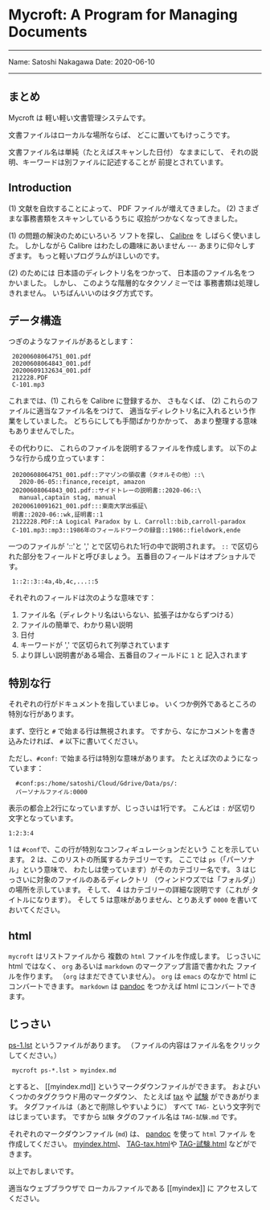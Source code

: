 <!-- -*- coding: utf-8; mode: markdown -*- -->

# Mycroft: A Program for Managing Documents

---

Name: Satoshi Nakagawa
Date: 2020-06-10

---

## まとめ

Mycroft は 軽い軽い文書管理システムです。

文書ファイルはローカルな場所ならば、
どこに置いてもけっこうです。

文書ファイル名は単純（たとえばスキャンした日付）
なままにして、
それの説明、キーワードは別ファイルに記述することが
前提とされています。


## Introduction

(1) 文献を自炊することによって、
PDF ファイルが増えてきました。
(2) さまざまな事務書類をスキャンしているうちに
収拾がつかなくなってきました。

(1) の問題の解決のためにいろいろ
ソフトを探し、
[Calibre](https://calibre-ebook.com/) を
しばらく使いました。
しかしながら Calibre はわたしの趣味にあいません ---
あまりに仰々しすぎます。
もっと軽いプログラムがほしいのです。

(2) のためには
日本語のディレクトリ名をつかって、
日本語のファイル名をつかいました。
しかし、
このような階層的なタクソノミーでは
事務書類は処理しきれません。
いちばんいいのはタグ方式です。

<!-- Mycroft は、ファイルを
文献ファイルとそれ以外とに分類します。 -->

## データ構造

つぎのようなファイルがあるとします：


     20200608064751_001.pdf
     20200608064843_001.pdf
     20200609132634_001.pdf
     212228.PDF
     C-101.mp3
     

これまでは、(1) これらを Calibre に登録するか、
さもなくば、
(2) これらのファイルに適当なファイル名をつけて、
適当なディレクトリ名に入れるという作業をしていました。
どちらにしても手間ばかりかかって、
あまり整理する意味もありませんでした。

その代わりに、
これらのファイルを説明するファイルを作成します。
以下のような行から成り立っています：

     20200608064751_001.pdf::アマゾンの領収書（タオルその他）::\
       2020-06-05::finance,receipt, amazon
     20200608064843_001.pdf::サイドトレーの説明書::2020-06::\
       manual,captain stag, manual
     20200610091621_001.pdf:::東南大学出張証\
     明書::2020-06::wk,証明書::1
     2122228.PDF::A Logical Paradox by L. Carroll::bib,carroll-paradox
     C-101.mp3::mp3::1986年のフィールドワークの録音::1986::fieldwork,ende

一つのファイルが '::'と ',' とで区切られた1行の中で説明されます。
`::` で区切られた部分をフィールドと呼びましょう。
五番目のフィールドはオプショナルです。

     1::2::3::4a,4b,4c,...::5

それぞれのフィールドは次のような意味です：

 1. ファイル名（ディレクトリ名はいらない、拡張子はかならずつける）
 2. ファイルの簡単で、わかり易い説明
 3. 日付
 4. キーワードが ',' で区切られて列挙されています
 5. より詳しい説明書がある場合、五番目のフィールドに `1` と
    記入されます
 

## 特別な行

それぞれの行がドキュメントを指していまじゅ。
いくつか例外であるところの特別な行があります。

まず、空行と `#` で始まる行は無視されます。
ですから、なにかコメントを書き込みたければ、
`#` 以下に書いてください。

ただし、`#conf:` で始まる行は特別な意味があります。
たとえば次のようになっています：

      #conf:ps:/home/satoshi/Cloud/Gdrive/Data/ps/:
      パーソナルファイル:0000

表示の都合上2行になっていますが、じっさいは1行です。
こんどは `:` が区切り文字となっています。

    1:2:3:4
    
1 は `#conf`で、この行が特別なコンフィギュレーションだという
ことを示しています。
2 は、このリストの所属するカテゴリーです。
ここでは `ps`（「パーソナル」という意味で、
わたしは使っています）がそのカテゴリー名です。
3 はじっさいに対象のファイルのあるディレクトリ
（ウィンドウズでは「フォルダ」）の場所を示しています。
そして、
4 はカテゴリーの詳細な説明です（これが
タイトルになります）。
そして 
5 は意味がありません、とりあえず
`0000` を書いておいてください。

## html

`mycroft` はリストファイルから
複数の `html` ファイルを作成します。
じっさいに html ではなく、
`org` あるいは `markdown` のマークアップ言語で書かれた
ファイルを作ります。
（`org` はまだできていません）。
`org` は `emacs` のなかで html にコンバートできます。
`markdown` は 
[pandoc](https://pandoc.org) をつかえば html
にコンバートできます。

## じっさい

[ps-1.lst](ps-1.lst)  というファイルがあります。
（ファイルの内容はファイル名をクリックしてください。）


     mycroft ps-*.lst > myindex.md
     
とすると、
[[myindex.md]] というマークダウンファイルができます。
およびいくつかのタグクラウド用のマークダウン、
たとえば [tax](TAG-tax.html) や
[試験](TAG-試験) ができあがります。
タグファイルは（あとで削除しやすいように）
すべて `TAG-` という文字列ではじまっています。
ですから `試験` タグのファイル名は
`TAG-試験.md` です。

それぞれのマークダウンファイル (`md`) は、
[pandoc](https://pandoc.org) を使って `html` ファイル
を作成してください。
[myindex.html](myindex.html)、
[TAG-tax.html](TAG-tax.html)や
[TAG-試験.html](TAG-試験.html) などができます。

以上でおしまいです。

適当なウェブブラウザで
ローカルファイルである [[myindex]] に
アクセスしてください。

